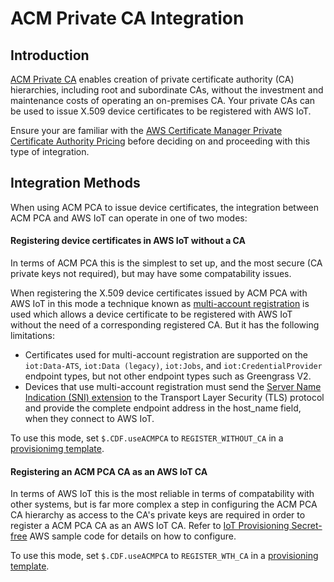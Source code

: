 # ACM Private CA Integration

## Introduction

[ACM Private CA](https://docs.aws.amazon.com/acm-pca/latest/userguide/PcaWelcome.html) enables creation of private certificate authority (CA) hierarchies, including root and subordinate CAs, without the investment and maintenance costs of operating an on-premises CA. Your private CAs can be used to issue X.509 device certificates to be registered with AWS IoT.

Ensure your are familiar with the [AWS Certificate Manager Private Certificate Authority Pricing](https://aws.amazon.com/certificate-manager/pricing/) before deciding on and proceeding with this type of integration.

## Integration Methods

When using ACM PCA to issue device certificates, the integration between ACM PCA and AWS IoT can operate in one of two modes:

#### Registering device certificates in AWS IoT without a CA

In terms of ACM PCA this is the simplest to set up, and the most secure (CA private keys not required), but may have some compatability issues.

When registering the X.509 device certificates issued by ACM PCA with AWS IoT in this mode a technique known as [multi-account registration](https://docs.aws.amazon.com/iot/latest/developerguide/x509-client-certs.html#multiple-account-cert) is used which allows a device certificate to be registered with AWS IoT without the need of a corresponding registered CA. But it has the following limitations:
- Certificates used for multi-account registration are supported on the `iot:Data-ATS`, `iot:Data (legacy)`, `iot:Jobs`, and `iot:CredentialProvider` endpoint types, but not other endpoint types such as Greengrass V2.
- Devices that use multi-account registration must send the [Server Name Indication (SNI) extension](https://tools.ietf.org/html/rfc3546#section-3.1) to the Transport Layer Security (TLS) protocol and provide the complete endpoint address in the host_name field, when they connect to AWS IoT.

To use this mode, set `$.CDF.useACMPCA` to `REGISTER_WITHOUT_CA` in a [provisionimg template](./provisioning-templates.md).

#### Registering an ACM PCA CA as an AWS IoT CA

In terms of AWS IoT this is the most reliable in terms of compatability with other systems, but is far more complex a step in configuring the ACM PCA CA hierarchy as access to the CA's private keys are required in order to register a ACM PCA CA as an AWS IoT CA. Refer to [IoT Provisioning Secret-free](https://github.com/aws-samples/iot-provisioning-secretfree/blob/master/doc/acm-provisioning-proto.md) AWS sample code for details on how to configure.

To use this mode, set `$.CDF.useACMPCA` to `REGISTER_WTH_CA` in a [provisioning template](./provisioning-templates.md).

